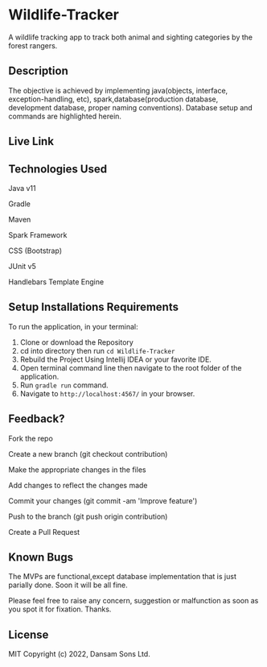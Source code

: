 # Wildlife-Tracker
A wildlife tracking app to track both animal and sighting categories by the forest rangers. 

## Description
The objective is achieved by implementing java(objects, interface, exception-handling, etc), spark,database(production database, development database, proper naming conventions). Database setup and commands are highlighted herein.

## Live Link

## Technologies Used
Java v11

Gradle

Maven

Spark Framework

CSS (Bootstrap)

JUnit v5

Handlebars Template Engine

## Setup Installations Requirements
To run the application, in your terminal:
1. Clone or download the Repository
2. cd into directory then run `cd Wildlife-Tracker`
3. Rebuild the Project Using Intellij IDEA or your favorite IDE.
4. Open terminal command line then navigate to the root folder of the application.
5. Run `gradle run` command.
6. Navigate to `http://localhost:4567/` in your browser.
## Feedback?

Fork the repo

Create a new branch (git checkout contribution)

Make the appropriate changes in the files

Add changes to reflect the changes made

Commit your changes (git commit -am 'Improve feature')

Push to the branch (git push origin contribution)

Create a Pull Request
## Known Bugs
The MVPs are functional,except database implementation that is just parially done. Soon it will be all fine.

Please feel free to raise any concern, suggestion or malfunction as soon as you spot it for fixation. Thanks.
## License
MIT Copyright (c) 2022, Dansam Sons Ltd.
